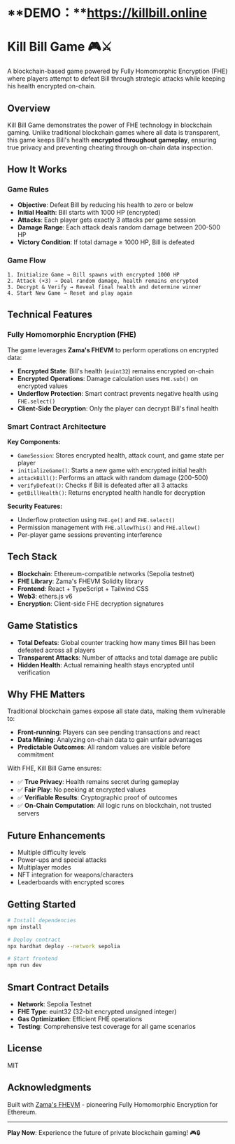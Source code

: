 # **DEMO：**https://killbill.online



# Kill Bill Game 🎮⚔️

A blockchain-based game powered by Fully Homomorphic Encryption (FHE) where players attempt to defeat Bill through strategic attacks while keeping his health encrypted on-chain.

## Overview

Kill Bill Game demonstrates the power of FHE technology in blockchain gaming. Unlike traditional blockchain games where all data is transparent, this game keeps Bill's health **encrypted throughout gameplay**, ensuring true privacy and preventing cheating through on-chain data inspection.

## How It Works

### Game Rules

- **Objective**: Defeat Bill by reducing his health to zero or below
- **Initial Health**: Bill starts with 1000 HP (encrypted)
- **Attacks**: Each player gets exactly 3 attacks per game session
- **Damage Range**: Each attack deals random damage between 200-500 HP
- **Victory Condition**: If total damage ≥ 1000 HP, Bill is defeated

### Game Flow

```
1. Initialize Game → Bill spawns with encrypted 1000 HP
2. Attack (×3) → Deal random damage, health remains encrypted
3. Decrypt & Verify → Reveal final health and determine winner
4. Start New Game → Reset and play again
```

## Technical Features

### Fully Homomorphic Encryption (FHE)

The game leverages **Zama's FHEVM** to perform operations on encrypted data:

- **Encrypted State**: Bill's health (`euint32`) remains encrypted on-chain
- **Encrypted Operations**: Damage calculation uses `FHE.sub()` on encrypted values
- **Underflow Protection**: Smart contract prevents negative health using `FHE.select()`
- **Client-Side Decryption**: Only the player can decrypt Bill's final health

### Smart Contract Architecture

**Key Components:**

- `GameSession`: Stores encrypted health, attack count, and game state per player
- `initializeGame()`: Starts a new game with encrypted initial health
- `attackBill()`: Performs an attack with random damage (200-500)
- `verifyDefeat()`: Checks if Bill is defeated after all 3 attacks
- `getBillHealth()`: Returns encrypted health handle for decryption

**Security Features:**

- Underflow protection using `FHE.ge()` and `FHE.select()`
- Permission management with `FHE.allowThis()` and `FHE.allow()`
- Per-player game sessions preventing interference

## Tech Stack

- **Blockchain**: Ethereum-compatible networks (Sepolia testnet)
- **FHE Library**: Zama's FHEVM Solidity library
- **Frontend**: React + TypeScript + Tailwind CSS
- **Web3**: ethers.js v6
- **Encryption**: Client-side FHE decryption signatures

## Game Statistics

- **Total Defeats**: Global counter tracking how many times Bill has been defeated across all players
- **Transparent Attacks**: Number of attacks and total damage are public
- **Hidden Health**: Actual remaining health stays encrypted until verification

## Why FHE Matters

Traditional blockchain games expose all state data, making them vulnerable to:

- **Front-running**: Players can see pending transactions and react
- **Data Mining**: Analyzing on-chain data to gain unfair advantages
- **Predictable Outcomes**: All random values are visible before commitment

With FHE, Kill Bill Game ensures:

- ✅ **True Privacy**: Health remains secret during gameplay
- ✅ **Fair Play**: No peeking at encrypted values
- ✅ **Verifiable Results**: Cryptographic proof of outcomes
- ✅ **On-Chain Computation**: All logic runs on blockchain, not trusted servers

## Future Enhancements

- Multiple difficulty levels
- Power-ups and special attacks
- Multiplayer modes
- NFT integration for weapons/characters
- Leaderboards with encrypted scores

## Getting Started

```bash
# Install dependencies
npm install

# Deploy contract
npx hardhat deploy --network sepolia

# Start frontend
npm run dev
```

## Smart Contract Details

- **Network**: Sepolia Testnet
- **FHE Type**: euint32 (32-bit encrypted unsigned integer)
- **Gas Optimization**: Efficient FHE operations
- **Testing**: Comprehensive test coverage for all game scenarios

## License

MIT

## Acknowledgments

Built with [Zama's FHEVM](https://www.zama.ai/) - pioneering Fully Homomorphic Encryption for Ethereum.

---

**Play Now**: Experience the future of private blockchain gaming! 🎮🔒